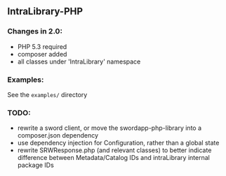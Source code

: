 ## IntraLibrary-PHP

### Changes in 2.0:

- PHP 5.3 required
- composer added
- all classes under 'IntraLibrary' namespace

### Examples:

See the `examples/` directory

### TODO:

- rewrite a sword client, or move the swordapp-php-library into a composer.json dependency
- use dependency injection for Configuration, rather than a global state
- rewrite SRWResponse.php (and relevant classes) to better indicate difference between Metadata/Catalog IDs and intraLibrary internal package IDs

